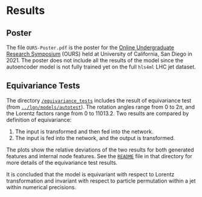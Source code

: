# Results
## Poster
The file `OURS-Poster.pdf` is the poster for the [Online Undergraduate Research Symposium](https://ugresearch.ucsd.edu/conferences/ours/OURS%202021.html) (OURS) held at University of California, San Diego in 2021.
The poster does not include all the results of the model since the autoencoder model is not fully trained yet on the full `hls4ml` LHC jet dataset.

## Equivariance Tests
The directory [`/equivariance_tests`](https://github.com/zichunhao/lgn-autoencoder/tree/main/results/equivariance_tests) includes the result of equivariance test (from [`../lgn/models/autotest`](https://github.com/zichunhao/lgn-autoencoder/tree/main/lgn/models/autotest)). The rotation angles range from $0$ to $2\pi$, and the Lorentz factors range from $0$ to $11013.2$. Two results are compared by definition of equivariance:
1. The input is transformed and then fed into the network.
2. The input is fed into the network, and the output is transformed.

The plots show the relative deviations of the two results for both generated features and internal node features. See the [`README`](https://github.com/zichunhao/lgn-autoencoder/blob/main/results/equivariance_tests/README.md) file in that directory for more details of the equivariance test results.

It is concluded that the model is equivariant with respect to Lorentz transformation and invariant with respect to particle permutation within a jet within numerical precisions.
